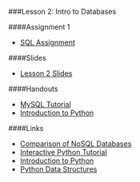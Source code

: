 ###Lesson 2: Intro to Databases

####Assignment 1
- [ SQL Assignment ](https://github.com/ga-students/DS_BOS_07/wiki/Assignment-1)

####Slides
- [ Lesson 2 Slides ](lec02.pdf)

####Handouts
- [MySQL Tutorial](https://github.com/ga-students/DS_BOS_07/wiki/MySQL-Tutorial)
- [Introduction to Python](https://github.com/ga-students/DS_BOS_07/wiki/Introduction-to-Python)


####Links
- [Comparison of NoSQL Databases](http://kkovacs.eu/cassandra-vs-mongodb-vs-couchdb-vs-redis)
- [Interactive Python Tutorial](http://www.learnpython.org)
- [Introduction to Python](http://nbviewer.ipython.org/urls/bitbucket.org/amjoconn/watpy-learning-to-code-with-python/raw/3441274a54c7ff6ff3e37285aafcbbd8cb4774f0/notebook/Learn%20to%20Code%20with%20Python.ipynb)
- [Python Data Structures](http://nbviewer.ipython.org/urls/github.com/profjsb/python-bootcamp/raw/master/DataFiles_and_Notebooks/02_AdvancedDataStructures/data_structures.ipynb)
